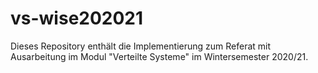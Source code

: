 # vs-wise202021
Dieses Repository enthält die Implementierung zum Referat mit Ausarbeitung im Modul "Verteilte Systeme" im Wintersemester 2020/21.
